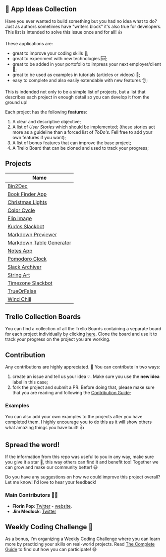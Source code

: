 ## :ledger: App Ideas Collection

Have you ever wanted to build something but you had no idea what to do? Just as
authors sometimes have "writers block" it's also true for developers. This list is intended to solve this issue once and for all! 👍

These applications are:

-   great to improve your coding skills :muscle:;
-   great to experiment with new technologies 🆕;
-   great to be added in your portofolio to impress your next employer/client :file_folder:;
-   great to be used as examples in tutorials (articles or videos) :page_with_curl:;
-   easy to complete and also easily extendable with new features :ok_hand:;

This is indended not only to be a simple list of projects, but a list that
describes each project in enough detail so you can develop it from the ground up!

Each project has the following **features**:

1. A clear and descriptive objective;
2. A list of _User Stories_ which should be implemented; (these stories act more as a guideline than a forced list of _ToDo's_. Fell free to add your own features if you want);
3. A list of bonus features that can improve the base project;
4. A Trello Board that can be cloned and used to track your progress;

## Projects

| Name                                                               |
| ------------------------------------------------------------------ |
| [Bin2Dec](./Projects/Bin2Dec-App.md)                               |
| [Book Finder App](./Projects/Book-Finder-App.md)                   |
| [Christmas Lights](./Projects/Christmas-Lights-App.md)             |
| [Color Cycle](./Projects/Color-Cycle-App.md)                       |
| [Flip Image](./Projects/Flip-image-App.md)                         |
| [Kudos Slackbot](./Projects/Kudos-Slackbot.md)                     |
| [Markdown Previewer](./Projects/Markdown-Previewer.md)             |
| [Markdown Table Generator](./Projects/Markdown-Table-Generator.md) |
| [Notes App](./Projects/Notes-App.md)                               |
| [Pomodoro Clock](./Projects/Pomodoro-Clock.md)                     |
| [Slack Archiver](./Projects/Slack-Archiver.md)                     |
| [String Art](./Projects/String-Art.md)                             |
| [Timezone Slackbot](./Projects/Timezone-Slackbot.md)               |
| [TrueOrFalse](./Projects/True-or-False-App.md)                     |
| [Wind Chill](./Projects/Windchill-App.md)                          |

## Trello Collection Boards

You can find a collection of all the Trello Boards containing a separate board for each project individually by clicking [here](https://trello.com/appideascollection). Clone the board and use it to track your progress on the project you are working.

## Contribution

Any contributions are highly appreciated. :pray: You can contribute in two ways:

1. create an issue and tell us your idea :bulb:. Make sure you use the **new idea** label in this case;
2. fork the project and submit a PR. Before doing that, please make sure that you are reading and following the [Contribution Guide](./Contribution%20Guide.md);

### Examples

You can also add your own examples to the projects after you have completed them. I highly encourage you to do this as it will show others what amazing things you have built! 👍

## Spread the word!

If the information from this repo was useful to you in any way, make sure you give it a star 🌟, this way others can find it and benefit too! Together we can grow and make our community better! :smiley:

Do you have any suggestions on how we could improve this project overall? Let me know! I'd love to hear your feedback!

### Main Contributors 🙂🙂

-   **Florin Pop**: [Twitter](https://twitter.com/florinpop1705) - [website](https://florin-pop.com).
-   **Jim Medlock**: [Twitter](https://twitter.com/jd_medlock)

## Weekly Coding Challenge 🚀

As a bonus, I'm organizing a Weekly Coding Challenge where you can learn more by practicing your skills on real-world projects. Read [The Complete Guide](https://www.florin-pop.com/blog/2019/03/weekly-coding-challenge/) to find out how you can participate! 😄
